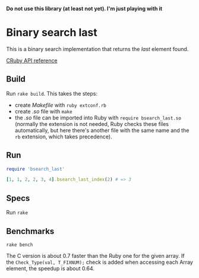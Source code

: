**Do not use this library (at least not yet). I'm just playing with it**

# Binary search last

This is a binary search implementation that returns the _last_ element found.

[CRuby API reference](https://silverhammermba.github.io/emberb/c/)

## Build

Run `rake build`. This takes the steps:
- create _Makefile_ with `ruby extconf.rb`
- create _.so_ file with `make`
- the _.so_ file can be imported into Ruby with `require bsearch_last.so` (normally the extension is not needed, Ruby checks these files automatically, but here there's another file with the same name and the `rb` extension, which takes precedence).

## Run

```ruby
require 'bsearch_last'

[1, 1, 2, 2, 3, 4].bsearch_last_index(2) # => 3
```

## Specs

Run `rake`

## Benchmarks

`rake bench`

The C version is about 0.7 faster than the Ruby one for the given array. If the `Check_Type(val, T_FIXNUM);` check is added when accessing each Array element, the speedup is about 0.64.



